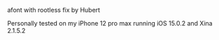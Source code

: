 afont with rootless fix by Hubert

Personally tested on my iPhone 12 pro max running iOS 15.0.2 and Xina 2.1.5.2 
